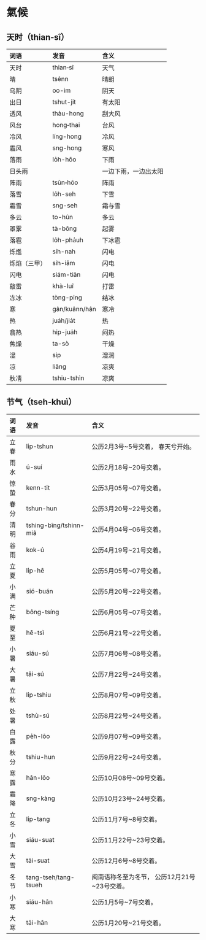 # 氣候

## 天时（thian‑sî）

| 词语 | 发音 | 含义 |
| :--- | :--- | :--- |
| 天时 | thian‑sî | 天气 |
| 晴 | tsênn | 晴朗 |
| 乌阴 | oo-im | 阴天 |
| 出日 | tshut-jit | 有太阳 |
| 透风 | thàu-hong | 刮大风 |
| 风台 | hong‑thai | 台风 |
| 冷风 | líng-hong | 冷风 |
| 霜风 | sng-hong | 寒风 |
| 落雨 | lo̍h-hōo | 下雨 |
| 日头雨 |  | 一边下雨，一边出太阳 |
| 阵雨 | tsūn‑hōo | 阵雨 |
| 落雪 | lo̍h-seh | 下雪 |
| 霜雪 | sng-seh | 霜与雪 |
| 多云 |  to-hûn | 多云‌ |
| 罩雺 | tà-bông | 起雾 |
| 落雹 | lo̍h-pha̍uh | 下冰雹 |
| 烁爁 | sih-nah | 闪电 |
| 烁焰（三甲） | sih-iām | 闪电 |
| 闪电 | siám-tiān | 闪电 |
| 敲雷 | khà-luî | 打雷 |
| 冻冰 | tòng-ping | 结冰 |
| 寒 | gân/kuânn/hân | 寒冷 |
| 热 | jua̍h/jia̍t | 热 |
| 翕热 | hip-jua̍h | 闷热 |
| 焦燥 | ta-sò | 干燥 |
| 湿 | sip | 湿润 |
| 凉 | liâng | 凉爽 |
| 秋凊 | tshiu-tshìn | 凉爽 |

## 节气（tseh‑khuì）

| 词语 | 发音 | 含义 |
| :--- | :--- | :--- |
| 立春 | li̍p-tshun | 公历2月3号~5号交着， 春天兮开始。 |
| 雨水 | ú-suí | 公历2月18号~20号交着。 |
| 惊蛰 | kenn-ti̍t | 公历3月05号~07号交着。 |
| 春分 | tshun-hun | 公历3月20号~22号交着。 |
| 清明 | tshing-bîng/tshinn-miâ | 公历4月04号~06号交着。 |
| 谷雨 | kok-ú | 公历4月19号~21号交着。 |
| 立夏 | li̍p-hē | 公历5月05号~07号交着。 |
| 小满 | sió-buán | 公历5月20号~22号交着。 |
| 芒种 | bông-tsíng | 公历6月05号~07号交着。 |
| 夏至 | hē-tsì | 公历6月21号~22号交着。 |
| 小暑 | siáu-sú | 公历7月06号~08号交着。 |
| 大暑 | tāi-sú | 公历7月22号~24号交着。 |
| 立秋 | li̍p-tshiu | 公历8月07号~09号交着。 |
| 处暑 | tshù-sú | 公历8月22号~24号交着。 |
| 白露 | pe̍h-lōo | 公历9月07号~09号交着。 |
| 秋分 | tshiu-hun | 公历9月22号~24号交着。 |
| 寒露 | hân-lōo | 公历10月08号~09号交着。 |
| 霜降 | sng-kàng | 公历10月23号~24号交着。 |
| 立冬 | li̍p-tang | 公历11月7号~8号交着。 |
| 小雪 | siáu-suat | 公历11月22号~23号交着。 |
| 大雪 | tāi-suat | 公历12月6号~8号交着。 |
| 冬节 | tang-tseh/tang-tsueh | 闽南语称冬至为冬节， 公历12月21号~23号交着。 |
| 小寒 | siáu-hân | 公历1月5号~7号交着。 |
| 大寒 | tāi-hân | 公历1月20号~21号交着。 |



